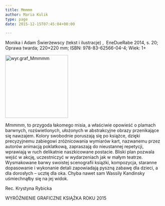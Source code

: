 ```yaml
---
title: Mmmmm
author: Maria Kulik
type: page
date: 2015-12-15T07:45:04+00:00

---
```

Monika i Adam Świerżewscy (tekst i ilustracje) ,  EneDueRabe 2014, s. 20; Oprawa twarda; 220&#215;220 mm; ISBN: 978-83-62566-04-4; Wiek: 1+

<img class="alignnone size-medium wp-image-3016" src="http://www.ibby.pl/wp-content/uploads/2015/12/wyr.graf_Mmmmm-200x200.jpg" alt="wyr.graf_Mmmmm" width="200" height="200" srcset="http://www.ibby.pl/wp-content/uploads/2015/12/wyr.graf_Mmmmm-200x200.jpg 200w, http://www.ibby.pl/wp-content/uploads/2015/12/wyr.graf_Mmmmm-100x100.jpg 100w, http://www.ibby.pl/wp-content/uploads/2015/12/wyr.graf_Mmmmm-768x767.jpg 768w, http://www.ibby.pl/wp-content/uploads/2015/12/wyr.graf_Mmmmm-601x600.jpg 601w" sizes="(max-width: 200px) 100vw, 200px" />

_Mmmmm_, to przygoda łakomego misia, a właściwie opowieść o plamach barwnych, rozświetlonych, ułożonych w abstrakcyjne obrazy przenikające się nawzajem. Kolory swobodnie poruszają się po książce, dzięki precyzyjnemu zabiegowi zróżnicowania wymiarów kart, nazwanemu przez autorów animacją poklatkową, zapraszają do nieustannej repetycji, wprawiają w ruch delikatnie naszkicowane postacie. Bliski plan pozwala wejść w akcję, uczestniczyć w wydarzeniach jak w małym teatrze. Wysmakowane barwy swoistej scenografii książki, kompozycja, staranne dopasowanie i wykonanie detali zapowiadają pyszną zabawę dla dzieci, a dla dorosłych – ucztę dla oka. Chyba nawet sam Wassily Kandinsky uśmiechnąłby się na jej widok.

Rec. Krystyna Rybicka

WYRÓŻNIENIE GRAFICZNE KSIĄŻKA ROKU 2015